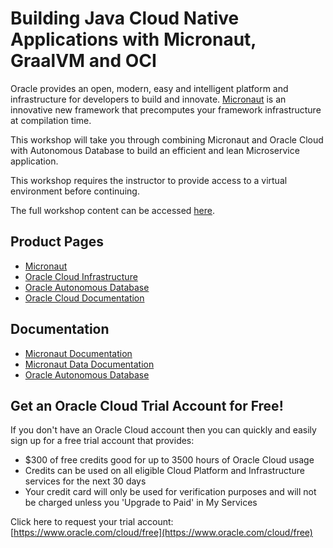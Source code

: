 # Building Java Cloud Native Applications with Micronaut, GraalVM and OCI

Oracle provides an open, modern, easy and intelligent platform and infrastructure for developers to build and innovate. [Micronaut](https://micronaut.io) is an innovative new framework that precomputes your framework infrastructure at compilation time.

This workshop will take you through combining Micronaut and Oracle Cloud with Autonomous Database to build an efficient and lean Microservice application.

This workshop requires the instructor to provide access to a virtual environment before continuing.

The full workshop content can be accessed [here](https://graemerocher.github.io/micronaut-oraclecloud-workshop/workshop/).

## Product Pages
- [Micronaut](https://micronaut.io/)
- [Oracle Cloud Infrastructure](https://www.oracle.com/cloud/)
- [Oracle Autonomous Database](https://www.oracle.com/autonomous-database/)
- [Oracle Cloud Documentation](https://docs.cloud.oracle.com/en-us/iaas/Content/home.htm)

## Documentation
- [Micronaut Documentation](https://micronaut.io/documentation.html)
- [Micronaut Data Documentation](https://micronaut-projects.github.io/micronaut-data/latest/guide/index.html)
- [Oracle Autonomous Database](https://docs.cloud.oracle.com/en-us/iaas/Content/Database/Concepts/adboverview.htm)

## Get an Oracle Cloud Trial Account for Free!

If you don't have an Oracle Cloud account then you can quickly and easily sign up for a free trial account that provides:
- $300 of free credits good for up to 3500 hours of Oracle Cloud usage
- Credits can be used on all eligible Cloud Platform and Infrastructure services for the next 30 days
- Your credit card will only be used for verification purposes and will not be charged unless you 'Upgrade to Paid' in My Services

Click here to request your trial account: [https://www.oracle.com/cloud/free](https://www.oracle.com/cloud/free)


